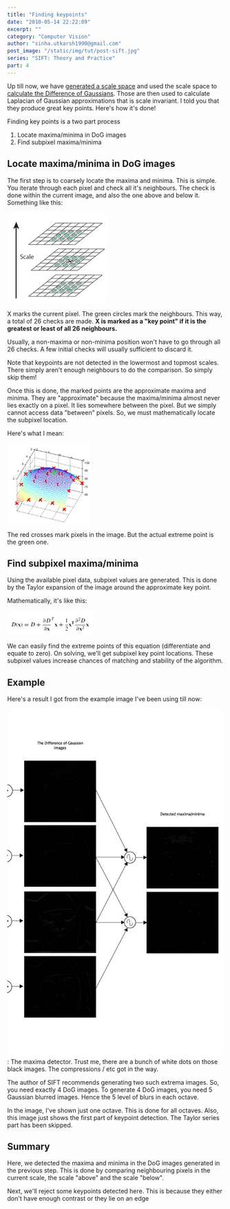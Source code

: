 ```yaml
---
title: "Finding keypoints"
date: "2010-05-14 22:22:09"
excerpt: ""
category: "Computer Vision"
author: "sinha.utkarsh1990@gmail.com"
post_image: "/static/img/tut/post-sift.jpg"
series: "SIFT: Theory and Practice"
part: 4
---
```


Up till now, we have [generated a scale space](/tutorials/sift-scale-invariant-feature-transform-scale-space/) and used the scale space to [calculate the Difference of Gaussians](/tutorials/sift-scale-invariant-feature-transform-keypoints/). Those are then used to calculate Laplacian of Gaussian approximations that is scale invariant. I told you that they produce great key points. Here's how it's done!

Finding key points is a two part process 

  1. Locate maxima/minima in DoG images
  2. Find subpixel maxima/minima

## Locate maxima/minima in DoG images

The first step is to coarsely locate the maxima and minima. This is simple. You iterate through each pixel and check all it's neighbours. The check is done within the current image, and also the one above and below it. Something like this:

![](/static/img/tut/sift-maxima-idea.jpg)

X marks the current pixel. The green circles mark the neighbours. This way, a total of 26 checks are made. **X is marked as a "key point" if it is the greatest or least of all 26 neighbours.**

Usually, a non-maxima or non-minima position won't have to go through all 26 checks. A few initial checks will usually sufficient to discard it. 

Note that keypoints are not detected in the lowermost and topmost scales. There simply aren't enough neighbours to do the comparison. So simply skip them!

Once this is done, the marked points are the approximate maxima and minima. They are "approximate" because the maxima/minima almost never lies exactly on a pixel. It lies somewhere between the pixel. But we simply cannot access data "between" pixels. So, we must mathematically locate the subpixel location.

Here's what I mean:

![](/static/img/tut/sift-maxima-subpixel.jpg)

The red crosses mark pixels in the image. But the actual extreme point is the green one. 

## Find subpixel maxima/minima

Using the available pixel data, subpixel values are generated. This is done by the Taylor expansion of the image around the approximate key point.

Mathematically, it's like this: 

![](/static/img/tut/sift-dog-taylor1.jpg)

We can easily find the extreme points of this equation (differentiate and equate to zero). On solving, we'll get subpixel key point locations. These subpixel values increase chances of matching and stability of the algorithm.

## Example

Here's a result I got from the example image I've been using till now:

![](/static/img/tut/sift-maxima-detector.jpg)
: The maxima detector. Trust me, there are a bunch of white dots on those black images. The compressions / etc got in the way.

The author of SIFT recommends generating two such extrema images. So, you need exactly 4 DoG images. To generate 4 DoG images, you need 5 Gaussian blurred images. Hence the 5 level of blurs in each octave.

In the image, I've shown just one octave. This is done for all octaves. Also, this image just shows the first part of keypoint detection. The Taylor series part has been skipped.

## Summary

Here, we detected the maxima and minima in the DoG images generated in the previous step. This is done by comparing neighbouring pixels in the current scale, the scale "above" and the scale "below".

Next, we'll reject some keypoints detected here. This is because they either don't have enough contrast or they lie on an edge
